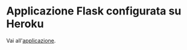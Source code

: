 # Applicazione Flask configurata su Heroku #

Vai all'[applicazione](https://floating-sands-18281.herokuapp.com/).
